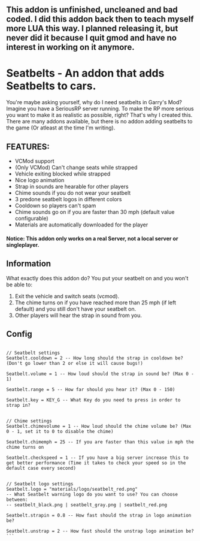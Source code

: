 ## This addon is unfinished, uncleaned and bad coded. I did this addon back then to teach myself more LUA this way. I planned releasing it, but never did it because I quit gmod and have no interest in working on it anymore.


# Seatbelts - An addon that adds Seatbelts to cars.
You're maybe asking yourself, why do I need seatbelts in Garry's Mod?
Imagine you have a SeriousRP server running. To make the RP more serious you want to make it as realistic as possible, right?
That's why I created this. There are many addons available, but there is no addon adding seatbelts to the game (Or atleast at the time I'm writing).


## FEATURES:
* VCMod support
* (Only VCMod) Can't change seats while strapped
* Vehicle exiting blocked while strapped
* Nice logo animation
* Strap in sounds are hearable for other players
* Chime sounds if you do not wear your seatbelt
* 3 predone seatbelt logos in different colors
* Cooldown so players can't spam
* Chime sounds go on if you are faster than 30 mph (default value configurable)
* Materials are automatically downloaded for the player

#### Notice: This addon only works on a real Server, not a local server or singleplayer.


## Information
What exactly does this addon do?
You put your seatbelt on and you won't be able to:

1. Exit the vehicle and switch seats (vcmod).
2. The chime turns on if you have reached more than 25 mph (if left default) and you still don't have your seatbelt on.
3. Other players will hear the strap in sound from you.

## Config
```Seatbelt = {}

// Seatbelt settings
Seatbelt.cooldown = 2 -- How long should the strap in cooldown be? (Don't go lower than 2 or else it will cause bugs!)

Seatbelt.volume = 1 -- How loud should the strap in sound be? (Max 0 - 1)

Seatbelt.range = 5 -- How far should you hear it? (Max 0 - 150)

Seatbelt.key = KEY_G -- What Key do you need to press in order to strap in?


// Chime settings
Seatbelt.chimevolume = 1 -- How loud should the chime volume be? (Max 0 - 1, set it to 0 to disable the chime)

Seatbelt.chimemph = 25 -- If you are faster than this value in mph the chime turns on

Seatbelt.checkspeed = 1 -- If you have a big server increase this to get better performance (Time it takes to check your speed so in the default case every second)


// Seatbelt logo settings
Seatbelt.logo = "materials/logo/seatbelt_red.png"
-- What Seatbelt warning logo do you want to use? You can choose between:
-- seatbelt_black.png | seatbelt_gray.png | seatbelt_red.png

Seatbelt.strapin = 0.8 -- How fast should the strap in logo animation be?

Seatbelt.unstrap = 2 -- How fast should the unstrap logo animation be?```

